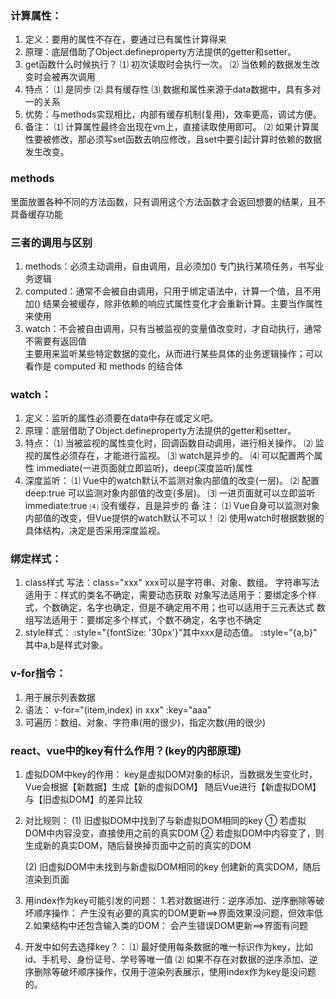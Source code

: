 ### 计算属性：
1. 定义：要用的属性不存在，要通过已有属性计算得来
2. 原理：底层借助了Object.defineproperty方法提供的getter和setter。
3. get函数什么时候执行？
     ⑴ 初次读取时会执行一次。
     ⑵ 当依赖的数据发生改变时会被再次调用
4. 特点：
     ⑴ 是同步
     ⑵ 具有缓存性
     ⑶ 数据和属性来源于data数据中，具有多对一的关系
5. 优势：与methods实现相比，内部有缓存机制(复用)，效率更高，调试方便。
6. 备注：
     ⑴ 计算属性最终会出现在vm上，直接读取使用即可。
     ⑵ 如果计算属性要被修改，那必须写set函数去响应修改，且set中要引起计算时依赖的数据发生改变。

### methods
   里面放置各种不同的方法函数，只有调用这个方法函数才会返回想要的结果，且不具备缓存功能



### 三者的调用与区别
1. methods：必须主动调用，自由调用，且必须加()
   专门执行某项任务，书写业务逻辑
2. computed：通常不会被自由调用，只用于绑定语法中，计算一个值，且不用加()
   结果会被缓存，除非依赖的响应式属性变化才会重新计算。主要当作属性来使用
3. watch：不会被自由调用，只有当被监视的变量值改变时，才自动执行，通常不需要有返回值        
   主要用来监听某些特定数据的变化，从而进行某些具体的业务逻辑操作；可以看作是 computed 和 methods 的结合体

### watch：
1. 定义：监听的属性必须要在data中存在或定义吧。
2. 原理：底层借助了Object.defineproperty方法提供的getter和setter。
3. 特点：
    ⑴ 当被监视的属性变化时，回调函数自动调用，进行相关操作。
    ⑵ 监视的属性必须存在，才能进行监视。
    ⑶ watch是异步的。
    ⑷ 可以配置两个属性 immediate(一进页面就立即监听)，deep(深度监听)属性
4. 深度监听：
    ⑴ Vue中的watch默认不监测对象内部值的改变(一层)。
    ⑵ 配置deep:true 可以监测对象内部值的改变(多层)。
    ⑶ 一进页面就可以立即监听immediate:true
    ⑷ 没有缓存，且是异步的
 备 注：
    ⑴ Vue自身可以监测对象内部值的改变，但Vue提供的watch默认不可以！
    ⑵ 使用watch时根据数据的具体结构，决定是否采用深度监视。

### 绑定样式：
1. class样式
    写法：class="xxx" xxx可以是字符串、对象、数组。
      字符串写法适用于：样式的类名不确定，需要动态获取
      对象写法适用于：要绑定多个样式，个数确定，名字也确定，但是不确定用不用；也可以适用于三元表达式
      数组写法适用于：要绑定多个样式，个数不确定，名字也不确定
2. style样式：
    :style="{fontSize: '30px'}"其中xxx是动态值。
    :style="{a,b}" 其中a,b是样式对象。

### v-for指令：
1. 用于展示列表数据
2. 语法： v-for="(item,index) in xxx" :key="aaa"
3. 可遍历：数组、对象、字符串(用的很少)，指定次数(用的很少)

### react、vue中的key有什么作用？(key的内部原理)
1. 虚拟DOM中key的作用：
    key是虚拟DOM对象的标识，当数据发生变化时，Vue会根据【新数据】生成【新的虚拟DOM】
    随后Vue进行【新虚拟DOM】与【旧虚拟DOM】的差异比较

2. 对比规则：
    (1) 旧虚拟DOM中找到了与新虚拟DOM相同的key
        ① 若虚拟DOM中内容没变，直接使用之前的真实DOM
        ② 若虚拟DOM中内容变了，则生成新的真实DOM，随后替换掉页面中之前的真实的DOM
    
    (2) 旧虚拟DOM中未找到与新虚拟DOM相同的key
        创建新的真实DOM，随后渲染到页面

3. 用index作为key可能引发的问题：
    1.若对数据进行：逆序添加、逆序删除等破坏顺序操作：
          产生没有必要的真实的DOM更新==>界面效果没问题，但效率低
    2.如果结构中还包含输入类的DOM：
          会产生错误DOM更新==>界面有问题

4. 开发中如何去选择key？：
    ⑴ 最好使用每条数据的唯一标识作为key，比如id、手机号、身份证号、学号等唯一值
    ⑵ 如果不存在对数据的逆序添加、逆序删除等破坏顺序操作，仅用于渲染列表展示，使用index作为key是没问题的。

